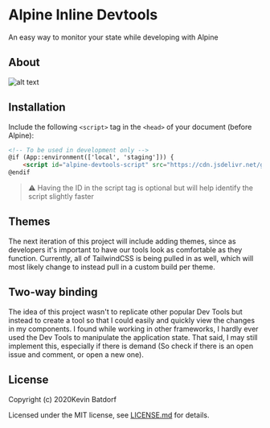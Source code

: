 # Alpine Inline Devtools
An easy way to monitor your state while developing with Alpine

## About

![alt text](assets/devtools.gif "Title")

## Installation

Include the following `<script>` tag in the `<head>` of your document (before Alpine):

```html
<!-- To be used in development only -->
@if (App::environment(['local', 'staging'])) {
    <script id="alpine-devtools-script" src="https://cdn.jsdelivr.net/gh/kevinbatdorf/alpine-inline-devtools@0.2.x/dist/index.js"></script>
@endif
```
> ⚠️ Having the ID in the script tag is optional but will help identify the script slightly faster

## Themes
The next iteration of this project will include adding themes, since as developers it's important to have our tools look as comfortable as they function. Currently, all of TailwindCSS is being pulled in as well, which will most likely change to instead pull in a custom build per theme.

## Two-way binding
The idea of this project wasn't to replicate other popular Dev Tools but instead to create a tool so that I could easily and quickly view the changes in my components. I found while working in other frameworks, I hardly ever used the Dev Tools to manipulate the application state. That said, I may still implement this, especially if there is demand (So check if there is an open issue and comment, or open a new one).

## License

Copyright (c) 2020Kevin Batdorf

Licensed under the MIT license, see [LICENSE.md](LICENSE.md) for details.
